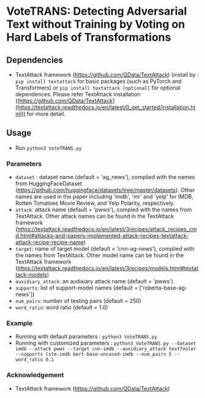 # VoteTRANS: Detecting Adversarial Text without Training by Voting on Hard Labels of Transformations

## Dependencies

* TextAttack framework (https://github.com/QData/TextAttack) (install by : `pip install textattack` for basic packages (such as PyTorch and Transformers) or `pip install textattack [optional]` for optional dependences. Please refer TextAttack installation ([https://github.com/QData/TextAttack](https://textattack.readthedocs.io/en/latest/0_get_started/installation.html)) for more detail.

## Usage

* Run `python3 VoteTRANS.py`

### Parameters

* `dataset` : dataset name (default = 'ag_news'), complied with the names from HuggingFaceDataset (https://github.com/huggingface/datasets/tree/master/datasets). Other names are used
 in the paper including  'imdb', 'mr' and 'yelp' for IMDB, Rotten Tomatoes Movie Review, and Yelp Polarity, respectively.
* `attack`: attack name (default = 'pwws'), compied with the names from TextAttack. Other attack names can be found in the TextAttack framework (https://textattack.readthedocs.io/en/latest/3recipes/attack_recipes_cmd.html#attacks-and-papers-implemented-attack-recipes-textattack-attack-recipe-recipe-name)
* `target`: name of target model (default = 'cnn-ag-news'), complied with the names from TextAttack. Other model name can be found in the TextAttack framework (https://textattack.readthedocs.io/en/latest/3recipes/models.html#textattack-models)
* `auxidiary_attack`: an audixiary attack name (default = 'pwws')
* `supports`: list of support-model names (default = ['roberta-base-ag-news'])
* `num_pairs`:  number of testing pairs (default = 250)
* `word_ratio`:  word ratio (default = 1.0) 

### Example

* Running with default parameters : `python3 VoteTRANS.py`
* Running with customized parameters : `python3 VoteTRANS.py --dataset imdb --attack pwws --target cnn-imdb --auxidiary_attack textfooler --supports lstm-imdb bert-base-uncased-imdb --num_pairs 5 --word_ratio 0.1`

### Acknowledgement
* TextAttack framework (https://github.com/QData/TextAttack)
